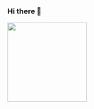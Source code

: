 ### Hi there 👋

<img height="180em" src="https://github-readme-stats.vercel.app/api?username=YAchrafY&show_icons=true&hide_border=true&&count_private=true&include_all_commits=true" />
